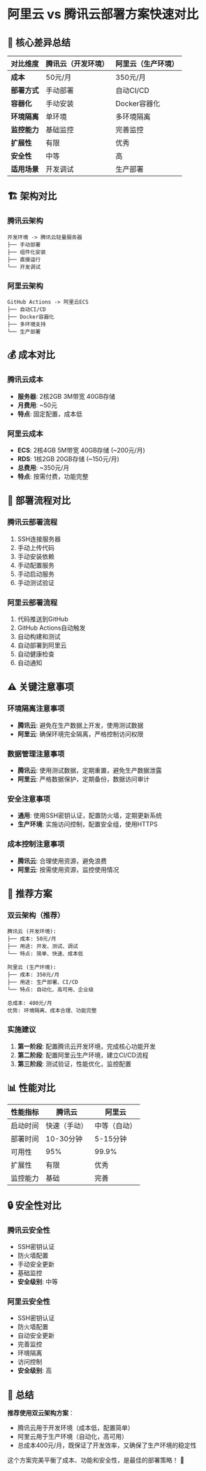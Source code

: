 # 阿里云 vs 腾讯云部署方案快速对比

## 🎯 核心差异总结

| 对比维度 | 腾讯云（开发环境） | 阿里云（生产环境） |
|----------|-------------------|-------------------|
| **成本** | 50元/月 | 350元/月 |
| **部署方式** | 手动部署 | 自动CI/CD |
| **容器化** | 手动安装 | Docker容器化 |
| **环境隔离** | 单环境 | 多环境隔离 |
| **监控能力** | 基础监控 | 完善监控 |
| **扩展性** | 有限 | 优秀 |
| **安全性** | 中等 | 高 |
| **适用场景** | 开发调试 | 生产部署 |

## 🏗️ 架构对比

### 腾讯云架构
```
开发环境 -> 腾讯云轻量服务器
├── 手动部署
├── 组件化安装  
├── 直接运行
└── 开发调试
```

### 阿里云架构
```
GitHub Actions -> 阿里云ECS
├── 自动CI/CD
├── Docker容器化
├── 多环境支持
└── 生产部署
```

## 💰 成本对比

### 腾讯云成本
- **服务器**: 2核2GB 3M带宽 40GB存储
- **月费用**: ~50元
- **特点**: 固定配置，成本低

### 阿里云成本
- **ECS**: 2核4GB 5M带宽 40GB存储 (~200元/月)
- **RDS**: 1核2GB 20GB存储 (~150元/月)
- **总费用**: ~350元/月
- **特点**: 按需付费，功能完整

## 🚀 部署流程对比

### 腾讯云部署流程
1. SSH连接服务器
2. 手动上传代码
3. 手动安装依赖
4. 手动配置服务
5. 手动启动服务
6. 手动测试验证

### 阿里云部署流程
1. 代码推送到GitHub
2. GitHub Actions自动触发
3. 自动构建和测试
4. 自动部署到阿里云
5. 自动健康检查
6. 自动通知

## ⚠️ 关键注意事项

### 环境隔离注意事项
- **腾讯云**: 避免在生产数据上开发，使用测试数据
- **阿里云**: 确保环境完全隔离，严格控制访问权限

### 数据管理注意事项
- **腾讯云**: 使用测试数据，定期重置，避免生产数据泄露
- **阿里云**: 严格数据保护，定期备份，数据访问审计

### 安全注意事项
- **通用**: 使用SSH密钥认证，配置防火墙，定期更新系统
- **生产环境**: 实施访问控制，配置安全组，使用HTTPS

### 成本控制注意事项
- **腾讯云**: 合理使用资源，避免浪费
- **阿里云**: 按需使用资源，监控使用情况

## 🎯 推荐方案

### 双云架构（推荐）
```
腾讯云 (开发环境):
├── 成本: 50元/月
├── 用途: 开发、测试、调试
└── 特点: 简单、快速、成本低

阿里云 (生产环境):
├── 成本: 350元/月
├── 用途: 生产部署、CI/CD
└── 特点: 自动化、高可用、企业级

总成本: 400元/月
优势: 环境隔离、成本合理、功能完整
```

### 实施建议
1. **第一阶段**: 配置腾讯云开发环境，完成核心功能开发
2. **第二阶段**: 配置阿里云生产环境，建立CI/CD流程
3. **第三阶段**: 测试验证，性能优化，监控配置

## 📊 性能对比

| 性能指标 | 腾讯云 | 阿里云 |
|----------|--------|--------|
| 启动时间 | 快速（手动） | 中等（自动） |
| 部署时间 | 10-30分钟 | 5-15分钟 |
| 可用性 | 95% | 99.9% |
| 扩展性 | 有限 | 优秀 |
| 监控能力 | 基础 | 完善 |

## 🔒 安全性对比

### 腾讯云安全性
- SSH密钥认证
- 防火墙配置
- 手动安全更新
- 基础监控
- **安全级别**: 中等

### 阿里云安全性
- SSH密钥认证
- 防火墙配置
- 自动安全更新
- 完善监控
- 环境隔离
- 访问控制
- **安全级别**: 高

## 🎉 总结

**推荐使用双云架构方案**：
- 腾讯云用于开发环境（成本低，配置简单）
- 阿里云用于生产环境（自动化，高可用）
- 总成本400元/月，既保证了开发效率，又确保了生产环境的稳定性

这个方案完美平衡了成本、功能和安全性，是最佳的部署策略！ 🚀
